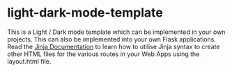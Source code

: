 # light-dark-mode-template
This is a Light / Dark mode template which can be implemented in your own projects. This can also be implemented into your own Flask applications. Read the [Jinja Documentation](https://jinja.palletsprojects.com/en/3.1.x/) to learn how to utilise Jinja syntax to create other HTML files for the various routes in your Web Apps using the layout.html file.
